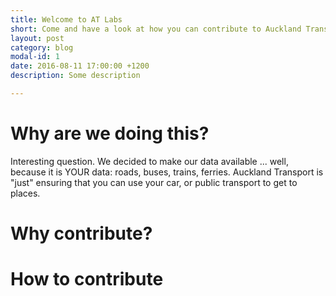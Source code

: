```yaml
---
title: Welcome to AT Labs
short: Come and have a look at how you can contribute to Auckland Transport with your ideas!
layout: post
category: blog
modal-id: 1
date: 2016-08-11 17:00:00 +1200
description: Some description

---
```


# Why are we doing this?

Interesting question. We decided to make our data available ... well, because it is YOUR 
data: roads, buses, trains, ferries. Auckland Transport is "just" ensuring that you can 
use your car, or public transport to get to places.


# Why contribute?


# How to contribute
